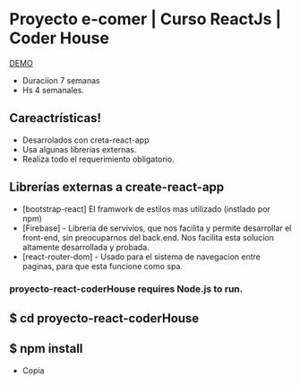 # Proyecto e-comer | Curso ReactJs | Coder House 

[DEMO](https://jm-computacion.netlify.app/)

- Duraciíon 7 semanas
- Hs 4 semanales.

 ## Careactrísticas!

- Desarrolados con creta-react-app
- Usa algunas librerías externas.
- Realiza todo el requerimiento obligatorio.

 ## Librerías externas a create-react-app

- [bootstrap-react] El framwork de estilos mas utilizado (instlado por npm)
- [Firebase] - Libreria de servivios, que nos facilita y permite desarrollar el front-end, sin preocuparnos del back.end. Nos facilita esta solucion altamente desarrollada y probada.
- [react-router-dom] - Usado para el sistema de navegacion entre paginas, para que esta funcione como spa.

 ### proyecto-react-coderHouse requires Node.js to run.

 ## $ cd proyecto-react-coderHouse
 ## $ npm install

- Copia 
